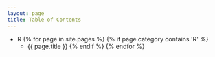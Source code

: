 ```yaml
---
layout: page
title: Table of Contents
---
```



- R
{% for page in site.pages %}
	{% if page.category contains 'R' %}
	- {{ page.title }}
	{% endif %}
{% endfor %}